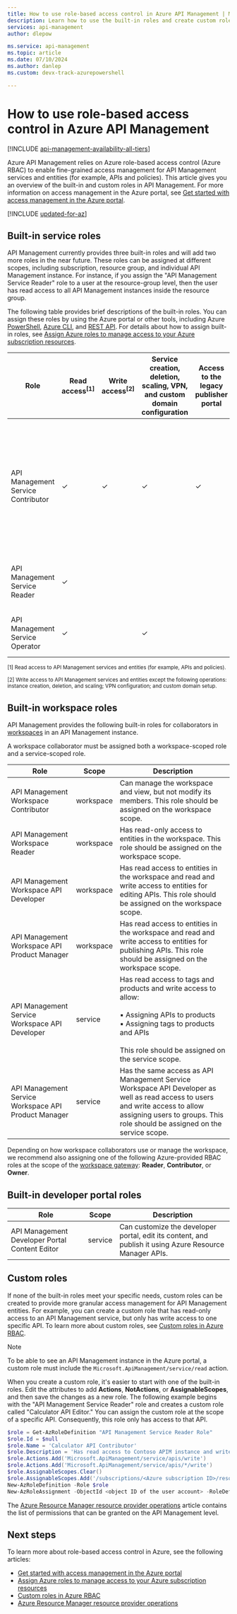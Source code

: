 ```yaml
---
title: How to use role-based access control in Azure API Management | Microsoft Docs
description: Learn how to use the built-in roles and create custom roles in Azure API Management
services: api-management
author: dlepow

ms.service: api-management
ms.topic: article
ms.date: 07/10/2024
ms.author: danlep 
ms.custom: devx-track-azurepowershell

---
```

# How to use role-based access control in Azure API Management

[!INCLUDE [api-management-availability-all-tiers](../../includes/api-management-availability-all-tiers.md)]

Azure API Management relies on Azure role-based access control (Azure RBAC) to enable fine-grained access management for API Management services and entities (for example, APIs and policies). This article gives you an overview of the built-in and custom roles in API Management. For more information on access management in the Azure portal, see [Get started with access management in the Azure portal](../role-based-access-control/overview.md).

[!INCLUDE [updated-for-az](~/reusable-content/ce-skilling/azure/includes/updated-for-az.md)]

## Built-in service roles

API Management currently provides three built-in roles and will add two more roles in the near future. These roles can be assigned at different scopes, including subscription, resource group, and individual API Management instance. For instance, if you assign the "API Management Service Reader" role to a user at the resource-group level, then the user has read access to all API Management instances inside the resource group. 

The following table provides brief descriptions of the built-in roles. You can assign these roles by using the Azure portal or other tools, including Azure [PowerShell](../role-based-access-control/role-assignments-powershell.md), [Azure CLI](../role-based-access-control/role-assignments-cli.md), and [REST API](../role-based-access-control/role-assignments-rest.md). For details about how to assign built-in roles, see [Assign Azure roles to manage access to your Azure subscription resources](../role-based-access-control/role-assignments-portal.yml).

| Role          | Read access<sup>[1]</sup> | Write access<sup>[2]</sup> | Service creation, deletion, scaling, VPN, and custom domain configuration | Access to the legacy publisher portal | Description
| ------------- | ---- | ---- | ---- | ---- | ---- 
| API Management Service Contributor | ✓ | ✓ | ✓ | ✓ | Super user. Has full CRUD access to API Management services and entities (for example, APIs and policies). Has access to the legacy publisher portal. |
| API Management Service Reader | ✓ | | || Has read-only access to API Management services and entities. |
| API Management Service Operator | ✓ | | ✓ | | Can manage API Management services, but not entities.|

<sup>[1] Read access to API Management services and entities (for example, APIs and policies).</sup>

<sup>[2] Write access to API Management services and entities except the following operations: instance creation, deletion, and scaling; VPN configuration; and custom domain setup.</sup>


## Built-in workspace roles

API Management provides the following built-in roles for collaborators in [workspaces](workspaces-overview.md) in an API Management instance. 

A workspace collaborator must be assigned both a workspace-scoped role and a service-scoped role. 

|Role  |Scope  |Description  |
|---------|---------|---------|
|API Management Workspace Contributor     |  workspace       | Can manage the workspace and view, but not modify its members. This role should be assigned on the workspace scope.        |
|API Management Workspace Reader     | workspace        | Has read-only access to entities in the workspace. This role should be assigned on the workspace scope.         |
|API Management Workspace API Developer      |   workspace      |   Has read access to entities in the workspace and read and write access to entities for editing APIs. This role should be assigned on the workspace scope.  |
|API Management Workspace API Product Manager     |  workspace       |   Has read access to entities in the workspace and read and write access to entities for publishing APIs. This role should be assigned on the workspace scope.  |
| API Management Service Workspace API Developer    | service    |   Has read access to tags and products and write access to allow: <br/><br/> ▪️ Assigning  APIs to products<br/> ▪️ Assigning tags to products and APIs<br/><br/> This role should be assigned on the service scope. |
|  API Management Service Workspace API Product Manager  | service    | Has the same access as API Management Service Workspace API Developer as well as read access to users and write access to allow assigning users to groups. This role should be assigned on the service scope.      |

Depending on how workspace collaborators use or manage the workspace, we recommend also assigning one of the following Azure-provided RBAC roles at the scope of the [workspace gateway](workspaces-overview.md#workspace-gateway): **Reader**, **Contributor**, or **Owner**.

## Built-in developer portal roles

|Role  |Scope  |Description  |
|---------|---------|---------|
|API Management Developer Portal Content Editor     |  service       | Can customize the developer portal, edit its content, and publish it using Azure Resource Manager APIs.      |
 
## Custom roles

If none of the built-in roles meet your specific needs, custom roles can be created to provide more granular access management for API Management entities. For example, you can create a custom role that has read-only access to an API Management service, but only has write access to one specific API. To learn more about custom roles, see [Custom roles in Azure RBAC](../role-based-access-control/custom-roles.md). 

> [!NOTE]
> To be able to see an API Management instance in the Azure portal, a custom role must include the ```Microsoft.ApiManagement/service/read``` action.

When you create a custom role, it's easier to start with one of the built-in roles. Edit the attributes to add **Actions**, **NotActions**, or **AssignableScopes**, and then save the changes as a new role. The following example begins with the "API Management Service Reader" role and creates a custom role called "Calculator API Editor." You can assign the custom role at the scope of a specific API. Consequently, this role only has access to that API. 

```powershell
$role = Get-AzRoleDefinition "API Management Service Reader Role"
$role.Id = $null
$role.Name = 'Calculator API Contributor'
$role.Description = 'Has read access to Contoso APIM instance and write access to the Calculator API.'
$role.Actions.Add('Microsoft.ApiManagement/service/apis/write')
$role.Actions.Add('Microsoft.ApiManagement/service/apis/*/write')
$role.AssignableScopes.Clear()
$role.AssignableScopes.Add('/subscriptions/<Azure subscription ID>/resourceGroups/<resource group name>/providers/Microsoft.ApiManagement/service/<APIM service instance name>/apis/<API name>')
New-AzRoleDefinition -Role $role
New-AzRoleAssignment -ObjectId <object ID of the user account> -RoleDefinitionName 'Calculator API Contributor' -Scope '/subscriptions/<subscription ID>/resourceGroups/<resource group name>/providers/Microsoft.ApiManagement/service/<APIM service instance name>/apis/<API name>'
```

The [Azure Resource Manager resource provider operations](../role-based-access-control/resource-provider-operations.md#microsoftapimanagement) article contains the list of permissions that can be granted on the API Management level.

## Next steps

To learn more about role-based access control in Azure, see the following articles:
  * [Get started with access management in the Azure portal](../role-based-access-control/overview.md)
  * [Assign Azure roles to manage access to your Azure subscription resources](../role-based-access-control/role-assignments-portal.yml)
  * [Custom roles in Azure RBAC](../role-based-access-control/custom-roles.md)
  * [Azure Resource Manager resource provider operations](../role-based-access-control/resource-provider-operations.md#microsoftapimanagement)

